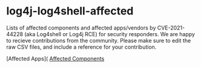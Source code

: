 # log4j-log4shell-affected
Lists of affected components and affected apps/vendors by CVE-2021-44228 (aka Log4shell or Log4j RCE) for security responders. 
We are happy to recieve contributions from the community. Please make sure to edit the raw CSV files, and include a reference for your contribution.



[Affected Apps](
[Affected Components](https://github.com/authomize/log4j-log4shell-affected/blob/master/affected_components.md)  
